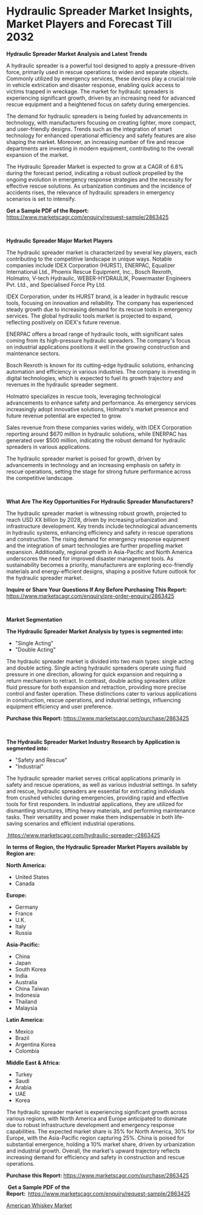 <p><h1>Hydraulic Spreader Market Insights, Market Players and Forecast Till 2032</h1></p><p><strong>Hydraulic Spreader Market Analysis and Latest Trends</strong></p>
<p><p>A hydraulic spreader is a powerful tool designed to apply a pressure-driven force, primarily used in rescue operations to widen and separate objects. Commonly utilized by emergency services, these devices play a crucial role in vehicle extrication and disaster response, enabling quick access to victims trapped in wreckage. The market for hydraulic spreaders is experiencing significant growth, driven by an increasing need for advanced rescue equipment and a heightened focus on safety during emergencies.</p><p>The demand for hydraulic spreaders is being fueled by advancements in technology, with manufacturers focusing on creating lighter, more compact, and user-friendly designs. Trends such as the integration of smart technology for enhanced operational efficiency and safety features are also shaping the market. Moreover, an increasing number of fire and rescue departments are investing in modern equipment, contributing to the overall expansion of the market.</p><p>The Hydraulic Spreader Market is expected to grow at a CAGR of 6.8% during the forecast period, indicating a robust outlook propelled by the ongoing evolution in emergency response strategies and the necessity for effective rescue solutions. As urbanization continues and the incidence of accidents rises, the relevance of hydraulic spreaders in emergency scenarios is set to intensify.</p></p>
<p><strong>Get a Sample PDF of the Report:&nbsp;</strong> <a href="https://www.marketscagr.com/enquiry/request-sample/2863425?utm_campaign=2012&utm_medium=2&utm_source=Github&utm_content=ia&utm_term=12032025&utm_id=hydraulic-spreader">https://www.marketscagr.com/enquiry/request-sample/2863425</a></p>
<p>&nbsp;</p>
<p><strong>Hydraulic Spreader Major Market Players</strong></p>
<p><p>The hydraulic spreader market is characterized by several key players, each contributing to the competitive landscape in unique ways. Notable companies include IDEX Corporation (HURST), ENERPAC, Equalizer International Ltd., Phoenix Rescue Equipment, Inc., Bosch Rexroth, Holmatro, V-tech Hydraulic, WEBER-HYDRAULIK, Powermaster Engineers Pvt. Ltd., and Specialised Force Pty Ltd.</p><p>IDEX Corporation, under its HURST brand, is a leader in hydraulic rescue tools, focusing on innovation and reliability. The company has experienced steady growth due to increasing demand for its rescue tools in emergency services. The global hydraulic tools market is projected to expand, reflecting positively on IDEX's future revenue.</p><p>ENERPAC offers a broad range of hydraulic tools, with significant sales coming from its high-pressure hydraulic spreaders. The company's focus on industrial applications positions it well in the growing construction and maintenance sectors.</p><p>Bosch Rexroth is known for its cutting-edge hydraulic solutions, enhancing automation and efficiency in various industries. The company is investing in digital technologies, which is expected to fuel its growth trajectory and revenues in the hydraulic spreader segment.</p><p>Holmatro specializes in rescue tools, leveraging technological advancements to enhance safety and performance. As emergency services increasingly adopt innovative solutions, Holmatro's market presence and future revenue potential are expected to grow.</p><p>Sales revenue from these companies varies widely, with IDEX Corporation reporting around $670 million in hydraulic solutions, while ENERPAC has generated over $500 million, indicating the robust demand for hydraulic spreaders in various applications.</p><p>The hydraulic spreader market is poised for growth, driven by advancements in technology and an increasing emphasis on safety in rescue operations, setting the stage for strong future performance across the competitive landscape.</p></p>
<p>&nbsp;</p>
<p><strong>What Are The Key Opportunities For Hydraulic Spreader Manufacturers?</strong></p>
<p><p>The hydraulic spreader market is witnessing robust growth, projected to reach USD XX billion by 2028, driven by increasing urbanization and infrastructure development. Key trends include technological advancements in hydraulic systems, enhancing efficiency and safety in rescue operations and construction. The rising demand for emergency response equipment and the integration of smart technologies are further propelling market expansion. Additionally, regional growth in Asia-Pacific and North America underscores the need for improved disaster management tools. As sustainability becomes a priority, manufacturers are exploring eco-friendly materials and energy-efficient designs, shaping a positive future outlook for the hydraulic spreader market.</p></p>
<p><strong>Inquire or Share Your Questions If Any Before Purchasing This Report:</strong> <a href="https://www.marketscagr.com/enquiry/pre-order-enquiry/2863425?utm_campaign=2012&utm_medium=2&utm_source=Github&utm_content=ia&utm_term=12032025&utm_id=hydraulic-spreader">https://www.marketscagr.com/enquiry/pre-order-enquiry/2863425</a></p>
<p>&nbsp;</p>
<p><strong>Market Segmentation</strong></p>
<p><strong>The Hydraulic Spreader Market Analysis by types is segmented into:</strong></p>
<p><ul><li>"Single Acting"</li><li>"Double Acting"</li></ul></p>
<p><p>The hydraulic spreader market is divided into two main types: single acting and double acting. Single acting hydraulic spreaders operate using fluid pressure in one direction, allowing for quick expansion and requiring a return mechanism to retract. In contrast, double acting spreaders utilize fluid pressure for both expansion and retraction, providing more precise control and faster operation. These distinctions cater to various applications in construction, rescue operations, and industrial settings, influencing equipment efficiency and user preference.</p></p>
<p><strong>Purchase this Report:&nbsp;</strong><a href="https://www.marketscagr.com/purchase/2863425?utm_campaign=2012&utm_medium=2&utm_source=Github&utm_content=ia&utm_term=12032025&utm_id=hydraulic-spreader">https://www.marketscagr.com/purchase/2863425</a></p>
<p>&nbsp;</p>
<p><strong>The Hydraulic Spreader Market Industry Research by Application is segmented into:</strong></p>
<p><ul><li>"Safety and Rescue"</li><li>"Industrial"</li></ul></p>
<p><p>The hydraulic spreader market serves critical applications primarily in safety and rescue operations, as well as various industrial settings. In safety and rescue, hydraulic spreaders are essential for extricating individuals from crushed vehicles during emergencies, providing rapid and effective tools for first responders. In industrial applications, they are utilized for dismantling structures, lifting heavy materials, and performing maintenance tasks. Their versatility and power make them indispensable in both life-saving scenarios and efficient industrial operations.</p></p>
<p><a href="https://www.marketscagr.com/hydraulic-spreader-r2863425?utm_campaign=2012&utm_medium=2&utm_source=Github&utm_content=ia&utm_term=12032025&utm_id=hydraulic-spreader">&nbsp;https://www.marketscagr.com/hydraulic-spreader-r2863425</a></p>
<p><strong>In terms of Region, the Hydraulic Spreader Market Players available by Region are:</strong></p>
<p>
    <p> <strong> North America: </strong>
        <ul>
            <li>United States</li>
            <li>Canada</li>
        </ul>
        </p> 
    <p> <strong> Europe: </strong>
        <ul>
            <li>Germany</li>
            <li>France</li>
            <li>U.K.</li>
            <li>Italy</li>
            <li>Russia</li>
        </ul>
        </p> 
    <p> <strong> Asia-Pacific: </strong>
        <ul>
            <li>China</li>
            <li>Japan</li>
            <li>South Korea</li>
            <li>India</li>
            <li>Australia</li>
            <li>China Taiwan</li>
            <li>Indonesia</li>
            <li>Thailand</li>
            <li>Malaysia</li>
        </ul>
        </p> 
    <p> <strong> Latin America: </strong>
        <ul>
            <li>Mexico</li>
            <li>Brazil</li>
            <li>Argentina Korea</li>
            <li>Colombia</li>
        </ul>
        </p> 
    <p> <strong> Middle East & Africa: </strong>
        <ul>
            <li>Turkey</li>
            <li>Saudi</li>
            <li>Arabia</li>
            <li>UAE</li>
            <li>Korea</li>
        </ul>
    </p>
    </p>
<p><p>The hydraulic spreader market is experiencing significant growth across various regions, with North America and Europe anticipated to dominate due to robust infrastructure development and emergency response capabilities. The expected market share is 35% for North America, 30% for Europe, with the Asia-Pacific region capturing 25%. China is poised for substantial emergence, holding a 10% market share, driven by urbanization and industrial growth. Overall, the market's upward trajectory reflects increasing demand for efficiency and safety in construction and rescue operations.</p></p>
<p><strong>Purchase this Report: </strong><a href="https://www.marketscagr.com/purchase/2863425?utm_campaign=2012&utm_medium=2&utm_source=Github&utm_content=ia&utm_term=12032025&utm_id=hydraulic-spreader">https://www.marketscagr.com/purchase/2863425</a></p>
<p>&nbsp;<strong>Get a Sample PDF of the Report:&nbsp;&nbsp;</strong><a href="https://www.marketscagr.com/enquiry/request-sample/2863425?utm_campaign=2012&utm_medium=2&utm_source=Github&utm_content=ia&utm_term=12032025&utm_id=hydraulic-spreader">https://www.marketscagr.com/enquiry/request-sample/2863425</a></p>
<p><strong></strong></p>
<p><p><a href="https://github.com/ChiragRP21/Market-Research-Report-List-7/blob/main/american-whiskey-market.md?utm_campaign=2012&utm_medium=2&utm_source=Github&utm_content=ia&utm_term=12032025&utm_id=hydraulic-spreader">American Whiskey Market</a></p></p>